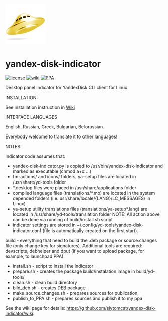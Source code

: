 ### **![yandex-disk-indicator](https://github.com/slytomcat/yandex-disk-indicator/blob/master/icons/yd-128.png)**
# yandex-disk-indicator
[![license](https://img.shields.io/badge/license-GPL%20v.3-green.svg)](https://github.com/slytomcat/yandex-disk-indicator/blob/master/LICENSE)
[![wiki](https://img.shields.io/badge/wiki-available-green.svg)](https://github.com/slytomcat/yandex-disk-indicator/wiki)
[![PPA](https://img.shields.io/badge/PPA-available-green.svg)](https://launchpad.net/~slytomcat/+archive/ubuntu/ppa)

Desktop panel indicator for YandexDisk CLI client for Linux

INSTALLATION:

See installation instruction in [Wiki](https://github.com/slytomcat/yandex-disk-indicator/wiki)

INTERFACE LANGUAGES

English, Russian, Greek, Bulgarian, Belorussian.

Everybody welcome to translate it to other languages!  


NOTES:

Indicator code assumes that:
- yandex-disk-indicator.py is copied to /usr/bin/yandex-disk-indicator and marked as executable (chmod a+x ...)
- fm-actions/ and icons/ folders, ya-setup files are located in /usr/share/yd-tools folder
- *.desktop files were placed in /usr/share/applications folder
- compiled language files (translations/*.mo) are located in the system depended folders (i.e. usr/share/locale/{LANG}/LC_MESSAGES/ in Linux)
- ya-setup utility translations files (translations/ya-setup*.lang) are located in /usr/share/yd-tools/translation folder
NOTE: All action above can be done via running of build/install.sh script
- indicator settings are stored in ~/.config/yd-tools/yandex-disk-indicator.conf (file is automatically created on the first start).


build - everything that need to build the .deb package or source.changes file (only change key for signatures). Additional tools are required: devscripts, debhelper and dput (if you want to upload package, for example, to launchpad PPA).
- install.sh - script to install the indicator
- prepare.sh - creates the package build/instalation image in build/yd-tools/
- clean.sh - clean build directory
- bild_deb.sh - creates DEB package
- make_source.changes.sh - prepares sources for publication
- publish_to_PPA.sh - prepares sources and publish it to my ppa

See the wiki page for details: https://github.com/slytomcat/yandex-disk-indicator/wiki.
